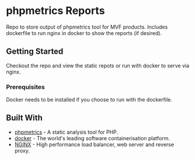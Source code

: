 # phpmetrics Reports

Repo to store output of phpmetrics tool for MVF products.
Includes dockerfile to run nginx in docker to show the reports (if desired).

## Getting Started

Checkout the repo and view the static repots or run with docker to serve via nginx.

### Prerequisites

Docker needs to be installed if you choose to run with the dockerfile.

## Built With

* [phpmetrics](https://www.phpmetrics.org/) - A static analysis tool for PHP.
* [docker](https://www.docker.com/) - The world's leading software containerisation platform.
* [NGINX](https://www.nginx.com/) - High performance load balancer, web server and reverse proxy.
